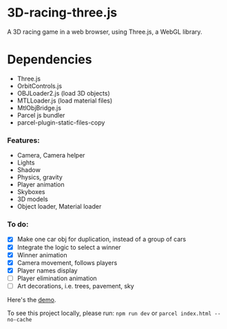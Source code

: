 # 3D-racing-three.js

A 3D racing game in a web browser, using Three.js, a WebGL library.

# Dependencies
- Three.js
- OrbitControls.js
- OBJLoader2.js (load 3D objects)
- MTLLoader.js (load material files)
- MtlObjBridge.js
- Parcel js bundler
- parcel-plugin-static-files-copy

### Features:
- Camera, Camera helper
- Lights
- Shadow
- Physics, gravity
- Player animation
- Skyboxes
- 3D models
- Object loader, Material loader


### To do:
- [x] Make one car obj for duplication, instead of a group of cars
- [x] Integrate the logic to select a winner 
- [x] Winner animation
- [x] Camera movement, follows players
- [x] Player names display
- [ ] Player elimination animation
- [ ] Art decorations, i.e. trees, pavement, sky

Here's the [demo](https://3d-racing-three-js.vercel.app/).

To see this project locally, please run:
`npm run dev` or `parcel index.html --no-cache`

